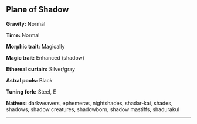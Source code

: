 ﻿## Plane of Shadow

**Gravity:** Normal

**Time:** Normal

**Morphic trait:** Magically

**Magic trait:** Enhanced (shadow)

**Ethereal curtain:** Silver/gray

**Astral pools:** Black

**Tuning fork:** Steel, E

**Natives:** darkweavers, ephemeras, nightshades, shadar-kai, shades, shadows, shadow creatures, shadowborn, shadow mastiffs, shadurakul

---

